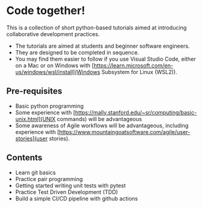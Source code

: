 # Code together!
This is a collection of short python-based tutorials aimed at introducing collaborative development practices.
+ The tutorials are aimed at students and beginner software engineers.
+ They are designed to be completed in sequence.
+ You may find them easier to follow if you use Visual Studio Code, either on a Mac or on Windows with [https://learn.microsoft.com/en-us/windows/wsl/install](Windows Subsystem for Linux (WSL2)).

## Pre-requisites

+ Basic python programming
+ Some experience with [https://mally.stanford.edu/~sr/computing/basic-unix.html](UNIX commands) will be advantageous
+ Some awareness of Agile workflows will be advantageous, including experience with [https://www.mountaingoatsoftware.com/agile/user-stories](user stories).

## Contents

+ Learn git basics
+ Practice pair programming
+ Getting started writing unit tests with pytest
+ Practice Test Driven Development (TDD)
+ Build a simple CI/CD pipeline with github actions
